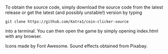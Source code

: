 To obtain the source code, simply download the source code from the latest release or get the latest (and possibly unstable!) version by typing
```
git clone https://github.com/Xatra1/coin-clicker-source
```
into a terminal.
You can then open the game by simply opening index.html with any browser.

Icons made by Font Awesome.
Sound effects obtained from Pixabay.
